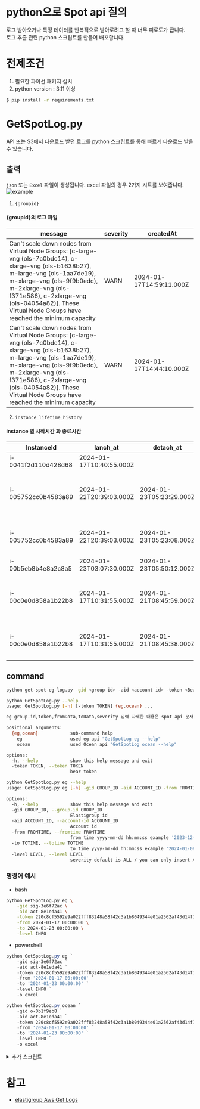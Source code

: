 # python으로 Spot api 질의
로그 받아오거나 특정 데이터를 반복적으로 받아로려고 할 때 너무 피로도가 큽니다.</br>
로그 추출 관련 python 스크립트를 만들어 배포합니다.


# 전제조건
1. 필요한 파이선 패키지 설치
2. python version : 3.11 이상
```bash
$ pip install -r requirements.txt
```

# GetSpotLog.py
API 또는 S3에서 다운로드 받던 로그를 python 스크립트를 통해 빠르게 다운로드 받을 수 있습니다.

## 출력
```json``` 또는 ```Excel``` 파일이 생성됩니다. excel 파일의 경우 2가지 시트를 보여줍니다. </br>
![example](./Images/GetSpotlog.png)

1. ```{groupid}```</br>
#### {groupid}의 로그 파일
|message|severity|createdAt|
|---|---|---|
|Can't scale down nodes from Virtual Node Groups: [c-large-vng (ols-7c0bdc14), c-xlarge-vng (ols-b1638b27), m-large-vng (ols-1aa7de19), m-xlarge-vng (ols-9f9b0edc), m-2xlarge-vng (ols-f371e586), c-2xlarge-vng (ols-04054a82)]. These Virtual Node Groups have reached the minimum capacity|WARN|2024-01-17T14:59:11.000Z
|Can't scale down nodes from Virtual Node Groups: [c-large-vng (ols-7c0bdc14), c-xlarge-vng (ols-b1638b27), m-large-vng (ols-1aa7de19), m-xlarge-vng (ols-9f9b0edc), m-2xlarge-vng (ols-f371e586), c-2xlarge-vng (ols-04054a82)]. These Virtual Node Groups have reached the minimum capacity|WARN|2024-01-17T14:44:10.000Z

2. ```instance_lifetime_history```</br>
#### instance 별 시작시간 과 종료시간

| InstanceId | lanch_at| detach_at | message |
|---|---|---|---|
|i-0041f2d110d428d68|2024-01-17T10:40:55.000Z| |		
|i-005752cc0b4583a89|2024-01-22T20:39:03.000Z|2024-01-23T05:23:29.000Z|Reason: Scale down as part of instance recovery
|i-005752cc0b4583a89|2024-01-22T20:39:03.000Z|2024-01-23T05:23:08.000Z|Reason: Detach instances due to interruption
|i-00b5eb8b4e8a2c8a5|2024-01-23T03:07:30.000Z|2024-01-23T05:50:12.000Z|Reason: Auto scale
|i-00c0e0d858a1b22b8|2024-01-17T10:31:55.000Z|2024-01-21T08:45:59.000Z|Reason: Scale down as part of instance recovery
|i-00c0e0d858a1b22b8|2024-01-17T10:31:55.000Z|2024-01-21T08:45:38.000Z|Reason: Detach instances due to interruption

## command
```bash
python get-spot-eg-log.py -gid <group id> -aid <account id> -token <Bear token> -fromDay <%Y-%m-%d> -toDay %Y-%m-%d -level ALL
```

```bash
python GetSpotLog.py --help
usage: GetSpotLog.py [-h] [-token TOKEN] {eg,ocean} ...

eg group-id,token,fromData,toData,severity 입력 자세한 내용은 spot api 문서에 eg 로그 조회 참조

positional arguments:
  {eg,ocean}            sub-command help
    eg                  used eg api "GetSpotLog eg --help"
    ocean               used Ocean api "GetSpotLog ocean --help"

options:
  -h, --help            show this help message and exit
  -token TOKEN, --token TOKEN
                        bear token
```
```bash
python GetSpotLog.py eg --help
usage: GetSpotLog.py eg [-h] -gid GROUP_ID -aid ACCOUNT_ID -from FROMTIME -to TOTIME [-level LEVEL]

options:
  -h, --help            show this help message and exit
  -gid GROUP_ID, --group-id GROUP_ID
                        Elastigroup id
  -aid ACCOUNT_ID, --account-id ACCOUNT_ID
                        Account id
  -from FROMTIME, --fromtime FROMTIME
                        from time yyyy-mm-dd hh:mm:ss example '2023-12-09 13:31:00'
  -to TOTIME, --totime TOTIME
                        to time yyyy-mm-dd hh:mm:ss example '2024-01-08 13:31:00'
  -level LEVEL, --level LEVEL
                        severity default is ALL / you can only insert ALl,INFO,DEBUG,ERROR
```
### 명령어 예시
- bash
```bash
python GetSpotLog.py eg \
    -gid sig-3e6f72ac \
    -aid act-8e1eda41 \
    -token 220c8cf5592e9a022fff83248a58f42c3a1b8049344e01a2562af43d14f7862c \
    -from 2024-01-17 00:00:00 \
    -to 2024-01-23 00:00:00 \
    -level INFO
```
- powershell
```powershell
python GetSpotLog.py eg `
    -gid sig-3e6f72ac `
    -aid act-8e1eda41 `
    -token 220c8cf5592e9a022fff83248a58f42c3a1b8049344e01a2562af43d14f7862c `
    -from '2024-01-17 00:00:00' `
    -to '2024-01-23 00:00:00' `
    -level INFO `
    -o excel
```

```powershell
python GetSpotLog.py ocean `
    -gid o-0b1f9eb8 `
    -aid act-8e1eda41 `
    -token 220c8cf5592e9a022fff83248a58f42c3a1b8049344e01a2562af43d14f7862c `
    -from '2024-01-17 00:00:00' `
    -to '2024-01-23 00:00:00' `
    -level INFO `
    -o excel
```

<details>
<summary>추가 스크립트</summary>

<!-- summary 아래 한칸 공백 두어야함 -->
# get_EG_instance_list.py
1. command
```
python get_EG_instance_list.py -gid <group id> -aid <account id> -token <Bear token>
```
### 명령어 예시
```
PS Netapp\NetappKR Github\NetappkrGit\py-RestAPI> python get_EG_instance_list.py -gid sig-060b82d2 -aid act-7b8c3f1d -token 000000000000000000000000000000000000000
response code:200
```

## 추가 스크립트
## Json 파일 CSV로 변환

1. 단순 변환
Pandas 로 단순변환
디렉토리내에 떨어진 EG log를 CSV형식으로 변환합니다.

### 사용방법
```
python json_to_csv.py
```

2. 인스턴스 LifeTime 추출
디렉토리내에 모든 json파일들을 읽어서 결과를 xlsx 파일로 변환합니다.

### 사용방법
```
python spot_inst_lifetime.py
```
</details>

# 참고
- [elastigroup Aws Get Logs](https://docs.spot.io/api/#tag/Elastigroup-AWS/operation/elastigroupAwsGetLogs )
